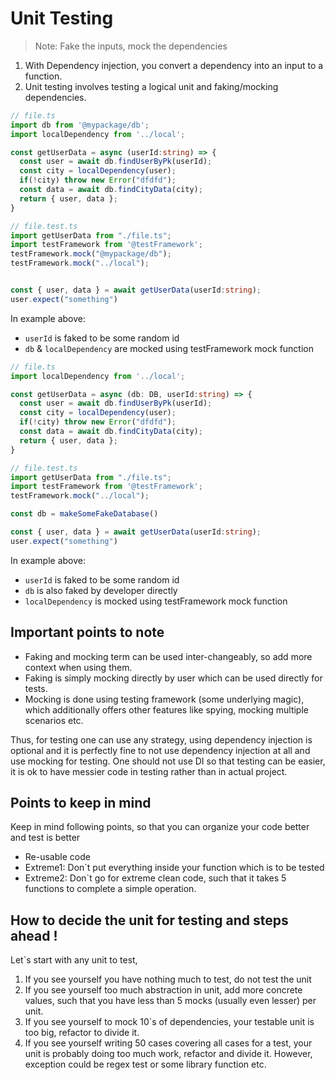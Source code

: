 # Unit Testing

> Note: Fake the inputs, mock the dependencies

1. With Dependency injection, you convert a dependency into an input to a function.
2. Unit testing involves testing a logical unit and faking/mocking dependencies.

```ts
// file.ts
import db from '@mypackage/db';
import localDependency from '../local';

const getUserData = async (userId:string) => {
  const user = await db.findUserByPk(userId);
  const city = localDependency(user);
  if(!city) throw new Error("dfdfd");
  const data = await db.findCityData(city);
  return { user, data };
}

// file.test.ts
import getUserData from "./file.ts";
import testFramework from '@testFramework';
testFramework.mock("@mypackage/db");
testFramework.mock("../local");


const { user, data } = await getUserData(userId:string);
user.expect("something")
```
In example above:  
- `userId` is faked to be some random id
- `db` & `localDependency` are mocked using testFramework mock function

```ts
// file.ts
import localDependency from '../local';

const getUserData = async (db: DB, userId:string) => {
  const user = await db.findUserByPk(userId);
  const city = localDependency(user);
  if(!city) throw new Error("dfdfd");
  const data = await db.findCityData(city);
  return { user, data };
}

// file.test.ts
import getUserData from "./file.ts";
import testFramework from '@testFramework';
testFramework.mock("../local");

const db = makeSomeFakeDatabase()

const { user, data } = await getUserData(userId:string);
user.expect("something")

```
In example above:  
- `userId` is faked to be some random id
- `db` is also faked by developer directly
- `localDependency` is mocked using testFramework mock function


## Important points to note
- Faking and mocking term can be used inter-changeably, so add more context when using them.
- Faking is simply mocking directly by user which can be used directly for tests.
- Mocking is done using testing framework (some underlying magic), which additionally offers other features like spying, mocking multiple scenarios etc.  

Thus, for testing one can use any strategy, using dependency injection is optional and it is perfectly fine to not use dependency injection at all and use mocking for testing. One should not use DI so that testing can be easier, it is ok to have messier code in testing rather than in actual project.

## Points to keep in mind
Keep in mind following points, so that you can organize your code better and test is better
- Re-usable code
- Extreme1: Don`t put everything inside your function which is to be tested
- Extreme2: Don`t go for extreme clean code, such that it takes 5 functions to complete a simple operation.


## How to decide the unit for testing and steps ahead !
Let`s start with any unit to test, 
1. If you see yourself you have nothing much to test, do not test the unit
2. If you see yourself too much abstraction in unit, add more concrete values, such that you have less than 5 mocks (usually even lesser) per unit.
3. If you see yourself to mock 10`s of dependencies, your testable unit is too big, refactor to divide it.
4. If you see yourself writing 50 cases covering all cases for a test, your unit is probably doing too much work,
refactor and divide it. However, exception could be regex test or some library function etc.